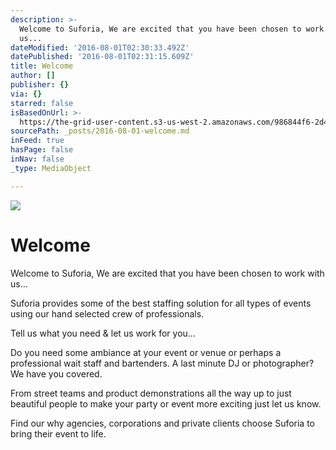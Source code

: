 ```yaml
---
description: >-
  Welcome to Suforia, We are excited that you have been chosen to work with
  us...
dateModified: '2016-08-01T02:30:33.492Z'
datePublished: '2016-08-01T02:31:15.609Z'
title: Welcome
author: []
publisher: {}
via: {}
starred: false
isBasedOnUrl: >-
  https://the-grid-user-content.s3-us-west-2.amazonaws.com/986844f6-2d47-4585-aab3-f0ad6fd450ca.jpg
sourcePath: _posts/2016-08-01-welcome.md
inFeed: true
hasPage: false
inNav: false
_type: MediaObject

---
```

![](https://the-grid-user-content.s3-us-west-2.amazonaws.com/986844f6-2d47-4585-aab3-f0ad6fd450ca.jpg)

# Welcome

Welcome to Suforia, We are excited that you have been chosen to work with us...

Suforia provides some of the best staffing solution for all types of events using our hand selected crew of professionals.

Tell us what you need & let us work for you...

Do you need some ambiance at your event or venue or perhaps a professional wait staff and bartenders. A last minute DJ or photographer? We have you covered.

From street teams and product demonstrations all the way up to just beautiful people to make your party or event more exciting just let us know. 

Find our why agencies, corporations and private clients choose Suforia to bring their event to life.